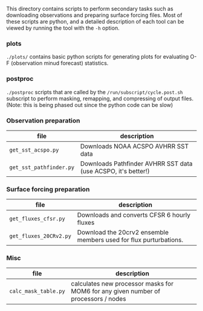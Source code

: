 This directory contains scripts to perform secondary tasks such as downloading observations and preparing surface forcing files. Most of these scripts are python, and a detailed description of each tool can be viewed by running the tool with the `-h` option.

### plots
`./plots/` contains basic python scripts for generating plots for evaluating O-F (observation minud forecast) statistics.

### postproc
`./postproc` scripts that are called by the `/run/subscript/cycle.post.sh` subscript to perform masking, remapping, and compressing of output files. (Note: this is being phased out since the python code can be slow)

### Observation preparation

| file | description |
| --------------------   | ----------------- |
| `get_sst_acspo.py` | Downloads NOAA ACSPO AVHRR SST data |
| `get_sst_pathfinder.py` | Downloads Pathfinder AVHRR SST data (use ACSPO, it's better!) |

### Surface forcing preparation

| file | description |
| --------------------   | ----------------- |
| `get_fluxes_cfsr.py` | Downloads and converts CFSR 6 hourly fluxes |
| `get_fluxes_20CRv2.py` | Download the 20crv2 ensemble members used for flux purturbations. |

### Misc 

| file | description |
| --------------------   | ----------------- |
| `calc_mask_table.py` | calculates new processor masks for MOM6 for any given number of processors / nodes |
